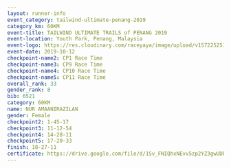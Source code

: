 ```yaml
---
layout: runner-info 
event_category: tailwind-ultimate-penang-2019 
category_km: 60KM 
event-title: TAILWIND ULTIMATE TRAILS of PENANG 2019 
event-location: Youth Park, Penang, Malaysia 
event-logo: https://res.cloudinary.com/raceyaya/image/upload/v1572252513/logo/utop-2019_h9tzys.jpg 
event-date: 2019-10-12 
checkpoint-name2: CP1 Race Time 
checkpoint-name3: CP9 Race Time 
checkpoint-name4: CP10 Race Time 
checkpoint-name5: CP11 Race Time 
overall_rank: 33
gender_rank: 8
bib: 6521
category: 60KM
name: NUR AMAANIRAZILAN
gender: Female
checkpoint2: 1-45-17
checkpoint3: 11-12-54
checkpoint4: 14-28-11
checkpoint5: 17-20-33
finish: 18-27-11
certificate: https://drive.google.com/file/d/1Sv_FNIQhxNEvv5zp2YZ3gwUDbMCJ-AVT/view?usp=sharing
---
```

